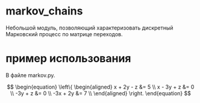 # markov_chains
Небольшой модуль, позволяющий характеризовать дискретный Марковский процесс по матрице переходов.



# пример использования
В файле markov.py.

$$
\begin{equation}
\left\{
\begin{aligned}
x + 2y - z &= 5 \\
x - 3y + z &= 0 \\
-3y + z &= 0 \\
-3x + 2y &= 7 \\
\end{aligned}
\right.
\end{equation}
$$

